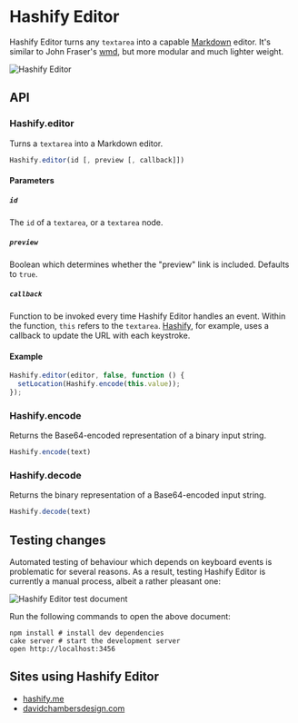 # Hashify Editor

Hashify Editor turns any `textarea` into a capable [Markdown][1] editor. It's
similar to John Fraser's [wmd][2], but more modular and much lighter weight.

![Hashify Editor][3]


## API

### Hashify.editor

Turns a `textarea` into a Markdown editor.

```javascript
Hashify.editor(id [, preview [, callback]])
```

#### Parameters

##### `id`

The `id` of a `textarea`, or a `textarea` node.

##### `preview`

Boolean which determines whether the "preview" link is included. Defaults to
`true`.

##### `callback`

Function to be invoked every time Hashify Editor handles an event. Within the
function, `this` refers to the `textarea`. [Hashify][5], for example, uses a
callback to update the URL with each keystroke.

#### Example

```javascript
Hashify.editor(editor, false, function () {
  setLocation(Hashify.encode(this.value));
});
```

### Hashify.encode

Returns the Base64-encoded representation of a binary input string.

```javascript
Hashify.encode(text)
```

### Hashify.decode

Returns the binary representation of a Base64-encoded input string.

```javascript
Hashify.decode(text)
```


## Testing changes

Automated testing of behaviour which depends on keyboard events is problematic
for several reasons. As a result, testing Hashify Editor is currently a manual
process, albeit a rather pleasant one:

![Hashify Editor test document][4]

Run the following commands to open the above document:

    npm install # install dev dependencies
    cake server # start the development server
    open http://localhost:3456


## Sites using Hashify Editor

  - [hashify.me][5]
  - [davidchambersdesign.com][6]


[1]: http://daringfireball.net/projects/markdown/syntax
[2]: http://code.google.com/p/wmd/
[3]: https://raw.github.com/hashify/hashify-editor/master/hashify-editor.png
[4]: https://raw.github.com/hashify/hashify-editor/master/hashify-editor-test-document.png
[5]: http://hashify.me/
[6]: http://davidchambersdesign.com/

